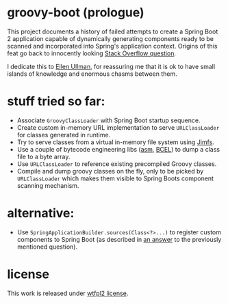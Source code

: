 # groovy-boot (prologue)
This project documents a history of failed attempts to create a Spring Boot 2 application capable
of dynamically generating components ready to be scanned and incorporated into Spring's application context.
Origins of this feat go back to innocently looking [Stack Overflow question](https://stackoverflow.com/questions/61469366/how-to-supply-runtime-generated-groovy-classes-to-spring-boot-context-configurat).

I dedicate this to [Ellen Ullman](https://en.wikipedia.org/wiki/Ellen_Ullman), for reassuring me that it is ok to have small islands of knowledge and enormous chasms between them.

# stuff tried so far:
* Associate `GroovyClassLoader` with Spring Boot startup sequence.
* Create custom in-memory URL implementation to serve `URLClassLoader` for classes generated in runtime.
* Try to serve classes from a virtual in-memory file system using [Jimfs](https://github.com/google/jimfs).
* Use a couple of bytecode engineering libs ([asm](https://asm.ow2.io/), [BCEL](https://commons.apache.org/proper/commons-bcel/)) to dump a class file to a byte array.
* Use `URLClassLoader` to reference existing precompiled Groovy classes.
* Compile and dump groovy classes on the fly, only to be picked by `URLClassLoader` which makes them visible to Spring Boots component scanning mechanism.

# alternative:
* Use `SpringApplicationBuilder.sources(Class<?>...)` to register custom components to Spring Boot (as described in [an answer](https://stackoverflow.com/a/61566251/2400849) to the previously mentioned question).

# license
This work is released under [wtfpl2 license](https://wtfpl2.com/).